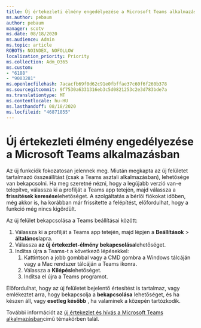 ```yaml
---
title: Új értekezleti élmény engedélyezése a Microsoft Teams alkalmazásban
ms.author: pebaum
author: pebaum
manager: scotv
ms.date: 08/18/2020
ms.audience: Admin
ms.topic: article
ROBOTS: NOINDEX, NOFOLLOW
localization_priority: Priority
ms.collection: Adm_O365
ms.custom:
- "6188"
- "9003281"
ms.openlocfilehash: 7acacfb69f0d62c91e0fbffae37c60f6f260b378
ms.sourcegitcommit: 9f7530a6331316eb3c5d0821253c2e3d783bde7a
ms.translationtype: MT
ms.contentlocale: hu-HU
ms.lasthandoff: 08/18/2020
ms.locfileid: "46871855"
---
```

# <a name="enable-the-new-meeting-experience-in-microsoft-teams"></a>Új értekezleti élmény engedélyezése a Microsoft Teams alkalmazásban

Az új funkciók fokozatosan jelennek meg. Miután megkapta az új felületet tartalmazó összeállítást (csak a Teams asztali alkalmazásban), lehetősége van bekapcsolni. Ha meg szeretné nézni, hogy a legújabb verzió van-e telepítve, válassza ki a profilját a Teams app tetején, majd válassza a  **frissítések keresése**lehetőséget. A szolgáltatás a bérlői fiókokat időben, még akkor is, ha korábban már frissítette a felépítést, előfordulhat, hogy a funkció még nincs kigördült.  

Az új felület bekapcsolása a Teams beállításai között:

1. Válassza ki a profilját a Teams app tetején, majd lépjen a **Beállítások**  >   **általános**lapra. 
2. Válassza **az új értekezlet-élmény bekapcsolása**lehetőséget.
3. Indítsa újra a Teams-t a következő lépésekkel:
    1. Kattintson a jobb gombbal vagy a CMD gombra a Windows tálcáján vagy a Mac rendszer tálcáján a Teams ikonra.
    2. Válassza a **Kilépés**lehetőséget.
    3. Indítsa el újra a Teams programot.

Előfordulhat, hogy az új felületet bejelentő értesítést is tartalmaz, vagy emlékeztet arra, hogy bekapcsolja a  **bekapcsolása**  lehetőséget, és ha készen áll, vagy  **esetleg később** , ha valaminek a közepén tartózkodik.  

További információt az [új értekezlet és hívás a Microsoft Teams alkalmazásban](https://techcommunity.microsoft.com/t5/microsoft-teams-blog/new-meeting-and-calling-experience-in-microsoft-teams/ba-p/1537581)című témakörben talál.